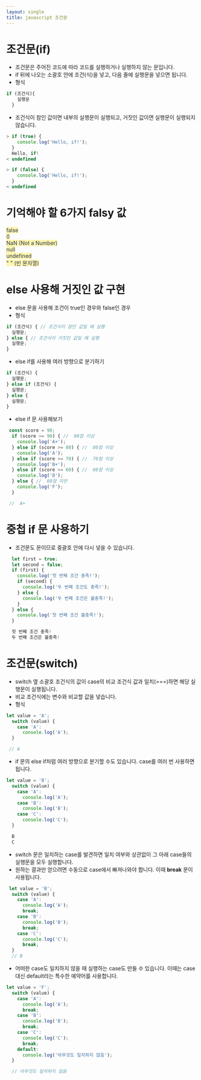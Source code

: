 ```yaml
---
layout: single
title: javascript 조건문
---
```


# 조건문(if)  
- 조건문은 주어진 코드에 따라 코드를 실행하거나 실행하지 않는 문입니다.  
- if 뒤에 나오는 소괄호 안에 조건(식)을 넣고, 다음 줄에 실행문을 넣으면 됩니다.  
- 형식  
```javascript 
if (조건식){
    실행문
  }
``` 
- 조건식이 참인 값이면 내부의 실행문이 실행되고, 거짓인 값이면 실행문이 실행되지 않습니다.  
```javascript 
> if (true) {
    console.log('Hello, if!');
  }
  Hello, if!
< undefined 
```  
```javascript
> if (false) {
    console.log('Hello, if!');
  }
< undefined 
``` 

# 기억해야 할 6가지 falsy 값 
<span style="color:#2d3748; background-color:#fff5b1;"> false</span> <br>
<span style="color:#2d3748; background-color:#fff5b1;"> 0 </span><br>
<span style="color:#2d3748; background-color:#fff5b1;">NaN (Not a Number) </span><br>
<span style="color:#2d3748; background-color:#fff5b1;">null </span><br>
<span style="color:#2d3748; background-color:#fff5b1;">undefined </span><br>
<span style="color:#2d3748; background-color:#fff5b1;">" " (빈 문자열) </span><br>

# else 사용해 거짓인 값 구현  
- else 문을 사용해 조건이 true인 경우와 false인 경우
- 형식   
```javascript 
if (조건식) { // 조건식이 참인 값일 때 실행
  실행문;
} else { // 조건식이 거짓인 값일 때 실행
  실행문;
} 
``` 
- else if를 사용해 여러 방향으로 분기하기 
```javascript 
if (조건식) {
  실행문;
} else if (조건식) {
  실행문;
} else {
  실행문;
} 
``` 
- else if 문 사용해보기<br> 
```javascript 
 const score = 90;
  if (score >= 90) { //  90점 이상
    console.log('A+');
  } else if (score >= 80) { //  80점 이상
    console.log('A');
  } else if (score >= 70) { //  70점 이상
    console.log('B+');
  } else if (score >= 60) { //  60점 이상
    console.log('B');
  } else { //  60점 미만
    console.log('F');
  }

 //  A+  
``` 

# 중첩 if 문 사용하기  
- 조건문도 문이므로 중괄호 안에 다시 넣을 수 있습니다. 
```javascript 
  let first = true;
  let second = false;
  if (first) {
    console.log('첫 번째 조건 충족!');
    if (second) {
      console.log('두 번째 조건도 충족!');
    } else {
      console.log('두 번째 조건은 불충족!');
    }
  } else {
    console.log('첫 번째 조건 불충족!');
  }

  첫 번째 조건 충족!
  두 번째 조건은 불충족!  
``` 
# 조건문(switch) 
- switch 옆 소괄호 조건식의 값이 case의 비교 조건식 값과 일치(===)하면 해당 실행문이 실행됩니다.  
- 비교 조건식에는 변수와 비교할 값을 넣습니다.  
- 형식  
```javascript 
let value = 'A';
  switch (value) {
    case 'A':
      console.log('A');
  }

 // A 
 ```  
- if 문의 else if처럼 여러 방향으로 분기할 수도 있습니다. case를 여러 번 사용하면 됩니다.  
```javascript
let value = 'B';
  switch (value) {
    case 'A':
      console.log('A');
    case 'B':
      console.log('B');
    case 'C':
      console.log('C');
  }

  B
  C
``` 
- switch 문은 일치하는 case를 발견하면 일치 여부와 상관없이 그 아래 case들의 실행문을 모두 실행합니다.  
- 원하는 결과만 얻으려면 수동으로 case에서 빠져나와야 합니다. 이때 <strong>break</strong> 문이 사용됩니다.  
```javascript 
 let value = 'B';
  switch (value) {
    case 'A':
      console.log('A');
      break;
    case 'B':
      console.log('B');
      break;
    case 'C':
      console.log('C');
      break;
  }
  // B
``` 
- 어떠한 case도 일치하지 않을 때 실행하는 case도 만들 수 있습니다. 이때는 case 대신 default라는 특수한 예약어를 사용합니다.  
```javascript 
let value = 'F';
  switch (value) {
    case 'A':
      console.log('A');
      break;
    case 'B':
      console.log('B');
      break;
    case 'C':
      console.log('C');
      break;
    default:
      console.log('아무것도 일치하지 않음');
  }

  // 아무것도 일치하지 않음
``` 


